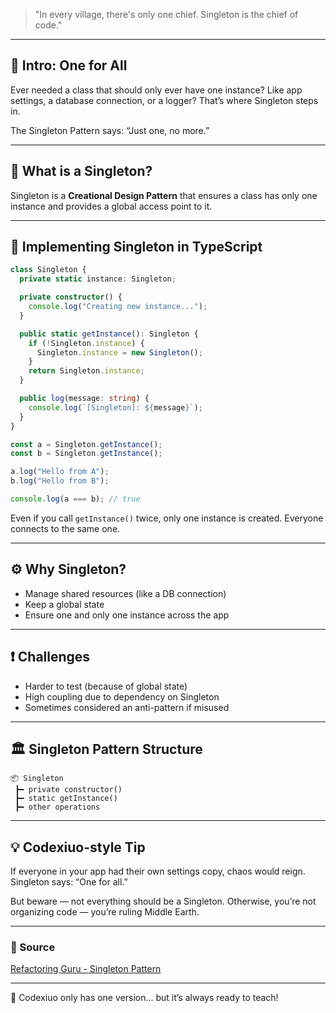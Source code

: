 > "In every village, there's only one chief. Singleton is the chief of code."

---

## 🧙 Intro: One for All

Ever needed a class that should only ever have one instance? Like app settings, a database connection, or a logger? That’s where Singleton steps in.

The Singleton Pattern says: “Just one, no more.”

---

## 🧩 What is a Singleton?

Singleton is a **Creational Design Pattern** that ensures a class has only one instance and provides a global access point to it.

---

## 🔧 Implementing Singleton in TypeScript

```ts
class Singleton {
  private static instance: Singleton;

  private constructor() {
    console.log("Creating new instance...");
  }

  public static getInstance(): Singleton {
    if (!Singleton.instance) {
      Singleton.instance = new Singleton();
    }
    return Singleton.instance;
  }

  public log(message: string) {
    console.log(`[Singleton]: ${message}`);
  }
}

const a = Singleton.getInstance();
const b = Singleton.getInstance();

a.log("Hello from A");
b.log("Hello from B");

console.log(a === b); // true
```

Even if you call `getInstance()` twice, only one instance is created. Everyone connects to the same one.

---

## ⚙️ Why Singleton?

- Manage shared resources (like a DB connection)
- Keep a global state
- Ensure one and only one instance across the app

---

## ❗ Challenges

- Harder to test (because of global state)
- High coupling due to dependency on Singleton
- Sometimes considered an anti-pattern if misused

---

## 🏛️ Singleton Pattern Structure

```
📦 Singleton
 ┣━ private constructor()
 ┣━ static getInstance()
 ┣━ other operations
```

---

## 💡 Codexiuo-style Tip

If everyone in your app had their own settings copy, chaos would reign. Singleton says: “One for all.”

But beware — not everything should be a Singleton. Otherwise, you’re not organizing code — you’re ruling Middle Earth.

---

### 🔗 Source

[Refactoring Guru - Singleton Pattern](https://refactoring.guru/design-patterns/singleton/typescript/example)

---

🧠 Codexiuo only has one version… but it’s always ready to teach!
